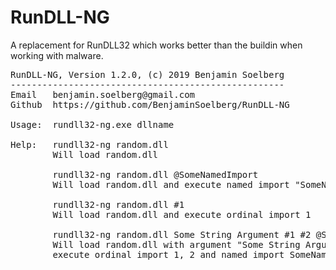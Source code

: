 # RunDLL-NG
A replacement for RunDLL32 which works better than the buildin when working with malware.<br>

<pre>
RunDLL-NG, Version 1.2.0, (c) 2019 Benjamin Soelberg
----------------------------------------------------
Email   benjamin.soelberg@gmail.com
Github  https://github.com/BenjaminSoelberg/RunDLL-NG

Usage:  rundll32-ng.exe dllname <optional string arguments> <optional list of entrypoints>

Help:   rundll32-ng random.dll
        Will load random.dll

        rundll32-ng random.dll @SomeNamedImport
        Will load random.dll and execute named import "SomeNamedImport"

        rundll32-ng random.dll #1
        Will load random.dll and execute ordinal import 1

        rundll32-ng random.dll Some String Argument #1 #2 @SomeNamedImport
        Will load random.dll with argument "Some String Argument" and
        execute ordinal import 1, 2 and named import SomeNamedImport
</pre>
